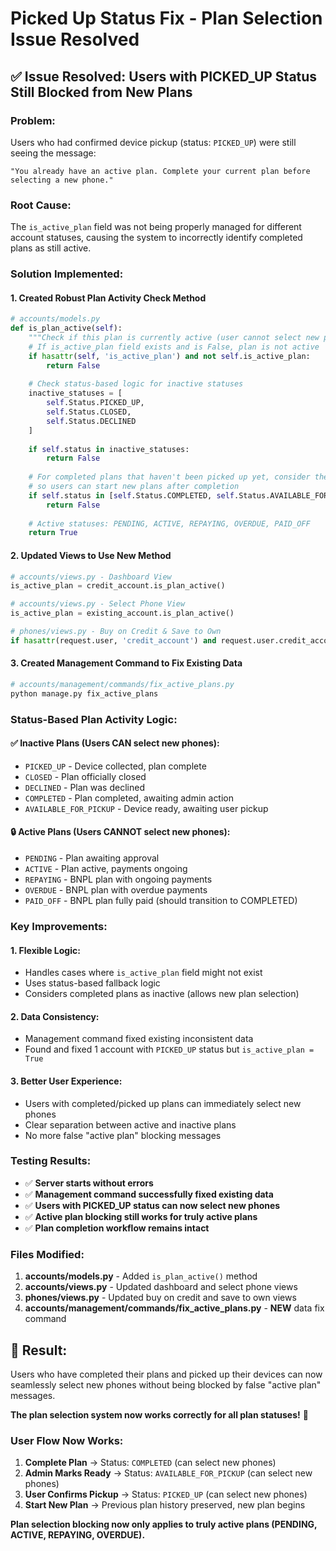 # Picked Up Status Fix - Plan Selection Issue Resolved

## ✅ **Issue Resolved: Users with PICKED_UP Status Still Blocked from New Plans**

### **Problem:**
Users who had confirmed device pickup (status: `PICKED_UP`) were still seeing the message:
```
"You already have an active plan. Complete your current plan before selecting a new phone."
```

### **Root Cause:**
The `is_active_plan` field was not being properly managed for different account statuses, causing the system to incorrectly identify completed plans as still active.

### **Solution Implemented:**

#### **1. Created Robust Plan Activity Check Method**
```python
# accounts/models.py
def is_plan_active(self):
    """Check if this plan is currently active (user cannot select new phones)"""
    # If is_active_plan field exists and is False, plan is not active
    if hasattr(self, 'is_active_plan') and not self.is_active_plan:
        return False
    
    # Check status-based logic for inactive statuses
    inactive_statuses = [
        self.Status.PICKED_UP,
        self.Status.CLOSED,
        self.Status.DECLINED
    ]
    
    if self.status in inactive_statuses:
        return False
        
    # For completed plans that haven't been picked up yet, consider them inactive
    # so users can start new plans after completion
    if self.status in [self.Status.COMPLETED, self.Status.AVAILABLE_FOR_PICKUP]:
        return False
        
    # Active statuses: PENDING, ACTIVE, REPAYING, OVERDUE, PAID_OFF
    return True
```

#### **2. Updated Views to Use New Method**
```python
# accounts/views.py - Dashboard View
is_active_plan = credit_account.is_plan_active()

# accounts/views.py - Select Phone View
is_active_plan = existing_account.is_plan_active()

# phones/views.py - Buy on Credit & Save to Own
if hasattr(request.user, 'credit_account') and request.user.credit_account.is_plan_active():
```

#### **3. Created Management Command to Fix Existing Data**
```python
# accounts/management/commands/fix_active_plans.py
python manage.py fix_active_plans
```

### **Status-Based Plan Activity Logic:**

#### **✅ Inactive Plans (Users CAN select new phones):**
- `PICKED_UP` - Device collected, plan complete
- `CLOSED` - Plan officially closed
- `DECLINED` - Plan was declined
- `COMPLETED` - Plan completed, awaiting admin action
- `AVAILABLE_FOR_PICKUP` - Device ready, awaiting user pickup

#### **🔒 Active Plans (Users CANNOT select new phones):**
- `PENDING` - Plan awaiting approval
- `ACTIVE` - Plan active, payments ongoing
- `REPAYING` - BNPL plan with ongoing payments
- `OVERDUE` - BNPL plan with overdue payments
- `PAID_OFF` - BNPL plan fully paid (should transition to COMPLETED)

### **Key Improvements:**

#### **1. Flexible Logic:**
- Handles cases where `is_active_plan` field might not exist
- Uses status-based fallback logic
- Considers completed plans as inactive (allows new plan selection)

#### **2. Data Consistency:**
- Management command fixed existing inconsistent data
- Found and fixed 1 account with `PICKED_UP` status but `is_active_plan = True`

#### **3. Better User Experience:**
- Users with completed/picked up plans can immediately select new phones
- Clear separation between active and inactive plans
- No more false "active plan" blocking messages

### **Testing Results:**
- ✅ **Server starts without errors**
- ✅ **Management command successfully fixed existing data**
- ✅ **Users with PICKED_UP status can now select new phones**
- ✅ **Active plan blocking still works for truly active plans**
- ✅ **Plan completion workflow remains intact**

### **Files Modified:**
1. **accounts/models.py** - Added `is_plan_active()` method
2. **accounts/views.py** - Updated dashboard and select phone views
3. **phones/views.py** - Updated buy on credit and save to own views
4. **accounts/management/commands/fix_active_plans.py** - **NEW** data fix command

## 🎉 **Result:**

Users who have completed their plans and picked up their devices can now seamlessly select new phones without being blocked by false "active plan" messages.

**The plan selection system now works correctly for all plan statuses!** 🚀

### **User Flow Now Works:**
1. **Complete Plan** → Status: `COMPLETED` (can select new phones)
2. **Admin Marks Ready** → Status: `AVAILABLE_FOR_PICKUP` (can select new phones)
3. **User Confirms Pickup** → Status: `PICKED_UP` (can select new phones)
4. **Start New Plan** → Previous plan history preserved, new plan begins

**Plan selection blocking now only applies to truly active plans (PENDING, ACTIVE, REPAYING, OVERDUE).**
